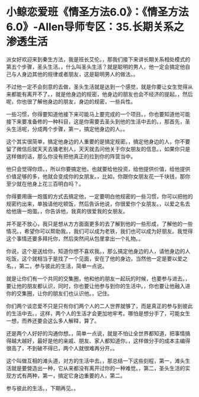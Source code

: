 # 小鲸恋爱班《情圣方法6.0》：《情圣方法6.0》-Allen导师专区：35.长期关系之渗透生活

派女好欢迎来到秦生方法，我是班长艾伦。，那我们接下来讲长期关系相处模式的第五个步骤，圣头生活。，什么叫圣头生活？就是聪明的男人，他一定会搞定他自己与人身边其他的规律或者朋友，这是聪明男人的做法。。

不过他一定不会刻意的去做，圣头生活就是达到一个感觉，就是你要让女生觉得从来都能有离开不了。，就是他身边的规密，他身边的朋友也会不经济的提起。，然后呢，你也很了解他身边的朋友，身边的规密，一些兵性。

一些习惯，你得要知道他接下来可能马上要完成的一个项目。，你也要知道他可能接下来要准备修的一种科目，这是你需要去圣头到他的生活中去的。，那首先，圣头生活呢，分成两个步骤，第一，搞定他身边的人。。

这个其实很简单，搞定他身边的人重要的是搞定规密。，搞定他身边的人，你不要留了微信后就天天去骚老别人，天天就去问他关于你女朋友的信息。，如果你只是这样做的话，那么你没有把他真正的拉到你的阵营当中。

他只会觉得你烦。，所以你要搞定他，也就要给他投资，给他提供价值，给他提供价值足够的多，他就会变成你的女朋友。，比如，你跟你女朋友花一千块钱，那你至少就在他身上花三百明白吗？。

你得要用唐一炮蛋的方式去搞定他，一定要明白他规密的一些习惯，你可以把他的规密约出来，单独请他吃顿饭，然后告诉他说，你很爱你个女朋友。，以爱之名去给他唐一炮蛋。，你告诉他，我真的很爱我的女朋友。

并不是不放心，我只是想从方方面面更多的去了解到他的一些形成，了解他的一些情况。，希望你可以帮助我。，我们可以成为老铁，我们也可以成为好朋友。我觉得这个事情还要多拜托你，然后突然间从包里拿出一个礼物。。

你说，这个是送给你，知道你想不喜欢我。，那么搞定他身边的人，请他身边的人吃饭，这个就相当于是找了一个见面，安在了他的身边，当然他一定是要以爱之名。，第二，参与彼此的生活，简单一点说。

就是让你们有一个共同的交集圈，他和他的朋友一起玩的时候，也要参与进去。，要让他的朋友都认识，同时，你也要让他参与到你的生活中。，你也要让他融入进你的交集圈，让你的朋友们也认识他。，记住。

你们两个谈恋爱不只是只有你们两个人的二人世界就够了，而是真正的参与到彼此的生活中去。，这样，两个人的生活才会更加地牢考。哪怕是想分手了，可能女生一想，而养还要会这么多人解释，算了。

还是两个人好好的沟通你想。，简单一点说，就是不怕让全世界都知道，把事情搞得越大越好，最好是他的亲戚、朋友、家人都知道你。，这样做分手的成本主编得很高了，不到破不得已，两个人就很难再分开。。

这个叫做互相的滩头道，对方的生活中去。，那总结一下这些刻程，第一，滩头生活就是要營造出一种，它从来都没有离开过你的一种难觉。，第二，圣头生活的实现方式有两种，第一，搞定它身边重要的人，第二。

参与彼此的生活。，下期再见。。